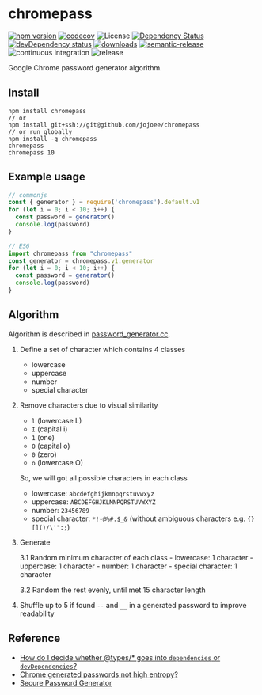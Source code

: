 # chromepass
[![npm version](https://img.shields.io/npm/v/chromepass.svg)](https://npmjs.org/package/chromepass)
[![codecov](https://codecov.io/gh/jojoee/chromepass/branch/master/graph/badge.svg)](https://codecov.io/gh/jojoee/chromepass)
![License](https://img.shields.io/npm/l/chromepass)
[![Dependency Status](https://david-dm.org/jojoee/chromepass.svg)](https://david-dm.org/jojoee/chromepass)
[![devDependency status](https://img.shields.io/david/dev/jojoee/chromepass.svg)](https://david-dm.org/jojoee/chromepass#info=devDependencies)
[![downloads](https://img.shields.io/npm/dt/chromepass.svg)](https://npmjs.org/package/chromepass)
[![semantic-release](https://img.shields.io/badge/%20%20%F0%9F%93%A6%F0%9F%9A%80-semantic--release-e10079.svg?style=flat-square)](https://github.com/semantic-release/semantic-release)
![continuous integration](https://github.com/jojoee/chromepass/workflows/continuous%20integration/badge.svg?branch=master)
![release](https://github.com/jojoee/chromepass/workflows/release/badge.svg?branch=master)

Google Chrome password generator algorithm.

## Install

```shell
npm install chromepass
// or
npm install git+ssh://git@github.com/jojoee/chromepass
// or run globally
npm install -g chromepass
chromepass
chromepass 10
```

## Example usage

```typescript
// commonjs
const { generator } = require('chromepass').default.v1
for (let i = 0; i < 10; i++) {
  const password = generator()
  console.log(password)
}

// ES6
import chromepass from "chromepass"
const generator = chromepass.v1.generator
for (let i = 0; i < 10; i++) {
  const password = generator()
  console.log(password)
}
```

## Algorithm
Algorithm is described in [password_generator.cc](https://github.com/chromium/chromium/blob/master/components/password_manager/core/browser/generation/password_generator.cc).

1. Define a set of character which contains 4 classes
    - lowercase
    - uppercase
    - number
    - special character

2. Remove characters due to visual similarity
    - `l` (lowercase L)
    - `I` (capital i)
    - `1` (one)
    - `O` (capital o)
    - `0` (zero)
    - `o` (lowercase O)

    So, we will got all possible characters in each class
    - lowercase: `abcdefghijkmnpqrstuvwxyz`
    - uppercase: `ABCDEFGHJKLMNPQRSTUVWXYZ`
    - number: `23456789`
    - special character: `*!-@%#.$_&` (without ambiguous characters e.g. `{}[]()/\'":;`)

3. Generate

    3.1 Random minimum character of each class
        - lowercase: 1 character
        - uppercase: 1 character
        - number: 1 character
        - special character: 1 character

    3.2 Random the rest evenly, until met 15 character length

4. Shuffle up to 5 if found `--` and `__` in a generated password to improve readability

## Reference
- [How do I decide whether @types/* goes into `dependencies` or `devDependencies`?](https://stackoverflow.com/questions/45176661/how-do-i-decide-whether-types-goes-into-dependencies-or-devdependencies)
- [Chrome generated passwords not high entropy?](https://security.stackexchange.com/questions/190796/chrome-generated-passwords-not-high-entropy)
- [Secure Password Generator](https://passwordsgenerator.net/)
